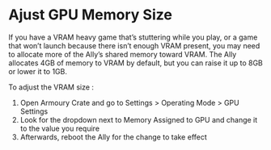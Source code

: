 # Ajust GPU Memory Size

If you have a VRAM heavy game that’s stuttering while you play, or a game that won’t launch because there isn’t enough VRAM present, you may need to allocate more of the Ally’s shared memory toward VRAM. 
The Ally allocates 4GB of memory to VRAM by default, but you can raise it up to 8GB or lower it to 1GB.

To adjust the VRAM size :

1. Open Armoury Crate and go to Settings > Operating Mode > GPU Settings
2. Look for the dropdown next to Memory Assigned to GPU and change it to the value you require
3. Afterwards, reboot the Ally for the change to take effect
